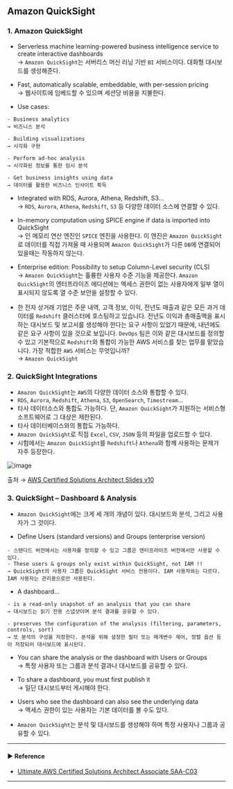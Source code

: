 ## Amazon QuickSight
### 1. Amazon QuickSight
- Serverless machine learning-powered business intelligence service to create interactive dashboards  
→ `Amazon QuickSight`는 서버리스 머신 러닝 기반 `BI` 서비스이다. 대화형 대시보드를 생성해준다.

- Fast, automatically scalable, embeddable, with per-session pricing  
→ 웹사이트에 임베드할 수 있으며 세션당 비용을 지불한다.

- Use cases:
~~~
- Business analytics
→ 비즈니스 분석

- Building visualizations
→ 시각화 구현

- Perform ad-hoc analysis
→ 시각화된 정보를 통한 임시 분석

- Get business insights using data
→ 데이터를 활용한 비즈니스 인사이트 획득
~~~

- Integrated with RDS, Aurora, Athena, Redshift, S3…  
→ `RDS`, `Aurora`, `Athena`, `Redshift`, `S3` 등 다양한 데이터 소스에 연결할 수 있다.

- In-memory computation using SPICE engine if data is imported into QuickSight  
→ 인 메모리 연산 엔진인 `SPICE` 엔진을 사용한다. 이 엔진은 `Amazon QuickSight`로 데이터를 직접 가져올 때 사용되며 `Amazon QuickSight`가 다른 `DB`에 연결되어 있을때는 작동하지 않는다.

- Enterprise edition: Possibility to setup Column-Level security (CLS)  
→ `Amazon QuickSight`는 훌륭한 사용자 수준 기능을 제공한다. `Amazon QuickSight`의 엔터프라이즈 에디션에는 엑세스 권한이 없는 사용자에게 일부 열이 표시되지 않도록 열 수준 보안을 설정할 수 있다.

- 한 전자 상거래 기업은 주문 내역, 고객 정보, 이익, 전년도 매출과 같은 모든 과거 데이터를 `Redshift` 클러스터에 호스팅하고 있습니다. 전년도 이익과 총매출액을 표시하는 대시보드 및 보고서를 생성해야 한다는 요구 사항이 있었기 때문에, 내년에도 같은 요구 사항이 있을 것으로 보입니다. `DevOps` 팀은 이와 같은 대시보드를 정의할 수 있고 기본적으로 `Redshift`와 통합이 가능한 AWS 서비스를 찾는 업무를 맡았습니다. 가장 적합한 `AWS` 서비스는 무엇입니까?  
→ `Amazon QuickSight`

### 2. QuickSight Integrations
- `Amazon QuickSight`는 `AWS`의 다양한 데이터 소스와 통합할 수 있다.
- `RDS`, `Aurora`, `Redshift`, `Athena`, `S3`, `OpenSearch`, `Timestream`...
- 타사 데이터소스와 통합도 가능하다. 단, `Amazon QuickSight`가 지원하는 서비스형 소프트웨어로 그 대상은 제한된다.
- 타사 데이터베이스와의 통합도 가능하다.
- `Amazon QuickSight`로 직접 `Excel`, `CSV`, `JSON` 등의 파일을 업로드할 수 있다.
- 시험에서는 `Amazon QuickSight`를 `Redshift`나 `Athena`와 함께 사용하는 문제가 자주 등장한다.

![image](https://user-images.githubusercontent.com/97398071/235960416-7e9f4c4d-fac7-45b1-b83f-2a8668ecbeeb.png)

출처 → [AWS Certified Solutions Architect Slides v10](https://courses.datacumulus.com/downloads/certified-solutions-architect-pn9/)

### 3. QuickSight – Dashboard & Analysis
- `Amazon QuickSight`에는 크게 세 개의 개념이 있다. 대시보드와 분석, 그리고 사용자가 그 것이다.

- Define Users (standard versions) and Groups (enterprise version)
~~~
- 스탠다드 버전에서는 사용자를 정의할 수 있고 그룹은 엔터프라이즈 버전에서만 사용할 수 있다.
- These users & groups only exist within QuickSight, not IAM !!
→ QuickSight의 사용자 그룹은 QuickSight 서비스 전용이다. IAM 사용자와는 다르다. IAM 사용자는 관리용으로만 사용된다.
~~~

- A dashboard…
~~~
- is a read-only snapshot of an analysis that you can share
→ 대시보드는 읽기 전용 스냅샷이며 분석 결과를 공유할 수 있다.

- preserves the configuration of the analysis (filtering, parameters, controls, sort)
→ 또 분석의 구성을 저장한다. 분석을 위해 설정한 필터 또는 매개변수 제어, 정렬 옵션 등이 저장되어 대시보드에 표시된다. 
~~~

- You can share the analysis or the dashboard with Users or Groups  
→ 특정 사용자 또는 그룹과 분석 결과나 대시보드를 공유할 수 있다.

- To share a dashboard, you must first publish it  
→ 일단 대시보드부터 게시해야 한다. 

- Users who see the dashboard can also see the underlying data  
→ 액세스 권한이 있는 사용자는 기본 데이터를 볼 수도 있다. 

- `Amazon QuickSight`는 분석 및 대시보드를 생성해야 하며 특정 사용자나 그룹과 공유할 수 있다. 

---
#### ▶ Reference
- [Ultimate AWS Certified Solutions Architect Associate SAA-C03](https://www.udemy.com/course/aws-certified-solutions-architect-associate-saa-c03/)
---